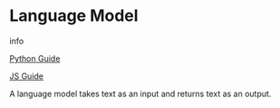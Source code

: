 Language Model
==============

info

[Python Guide](https://python.langchain.com/en/latest/modules/models/llms.html)

[JS Guide](https://js.langchain.com/docs/modules/models/llms)

A language model takes text as an input and returns text as an output.